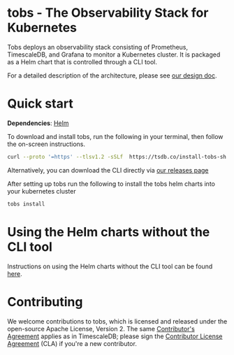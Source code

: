 # tobs - The Observability Stack for Kubernetes

Tobs deploys an observability stack consisting of Prometheus, TimescaleDB, and Grafana to
monitor a Kubernetes cluster. It is packaged as a Helm chart that is controlled through a CLI tool.

For a detailed description of the architecture, please see [our design doc][design-doc].

# Quick start

__Dependencies__: [Helm](https://helm.sh/docs/intro/install/)

To download and install tobs, run the following in your terminal, then follow the on-screen instructions.

```bash
curl --proto '=https' --tlsv1.2 -sSLf  https://tsdb.co/install-tobs-sh |sh
```

Alternatively, you can download the CLI directly via [our releases page](/releases)

After setting up tobs run the following to install the tobs helm charts into your kubernetes cluster

```bash
tobs install
```

# Using the Helm charts without the CLI tool

Instructions on using the Helm charts without the CLI tool can be found [here](/chart/README.md).

# Contributing

We welcome contributions to tobs, which is
licensed and released under the open-source Apache License, Version 2.  The
same [Contributor's
Agreement](//github.com/timescale/timescaledb/blob/master/CONTRIBUTING.md)
applies as in TimescaleDB; please sign the [Contributor License
Agreement](https://cla-assistant.io/timescale/tobs) (CLA) if
you're a new contributor.


[design-doc]: https://tsdb.co/prom-design-doc
[timescaledb-helm-cleanup]: https://github.com/timescale/timescaledb-kubernetes/blob/master/charts/timescaledb-single/admin-guide.md#optional-delete-the-s3-backups
[timescaledb-helm-repo]: https://github.com/timescale/timescaledb-kubernetes/tree/master/charts/timescaledb-single
[timescale-prometheus-repo]: https://github.com/timescale/timescale-prometheus
[timescale-prometheus-helm]: https://github.com/timescale/timescale-prometheus/tree/master/helm-chart
[prometheus-helm-hub]: https://hub.helm.sh/charts/stable/prometheus
[prometheus-remote-tune]: https://prometheus.io/docs/practices/remote_write/
[grafana-helm-hub]: https://hub.helm.sh/charts/stable/grafana
